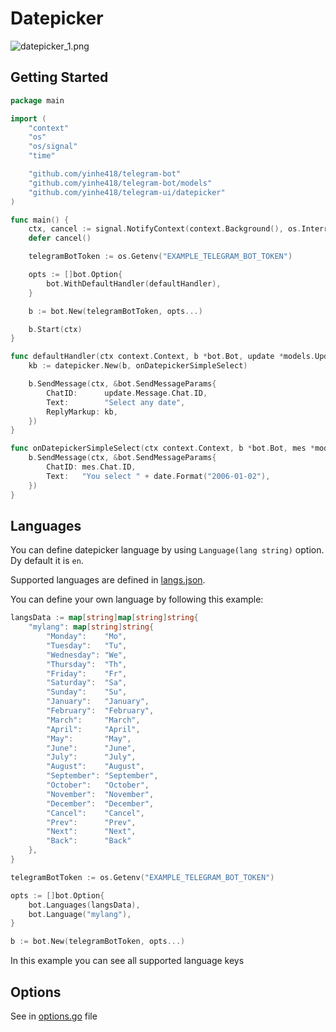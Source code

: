 # Datepicker

![datepicker_1.png](datepicker.png)

## Getting Started

```go
package main

import (
	"context"
	"os"
	"os/signal"
	"time"

	"github.com/yinhe418/telegram-bot"
	"github.com/yinhe418/telegram-bot/models"
	"github.com/yinhe418/telegram-ui/datepicker"
)

func main() {
	ctx, cancel := signal.NotifyContext(context.Background(), os.Interrupt)
	defer cancel()

	telegramBotToken := os.Getenv("EXAMPLE_TELEGRAM_BOT_TOKEN")

	opts := []bot.Option{
		bot.WithDefaultHandler(defaultHandler),
	}

	b := bot.New(telegramBotToken, opts...)

	b.Start(ctx)
}

func defaultHandler(ctx context.Context, b *bot.Bot, update *models.Update) {
	kb := datepicker.New(b, onDatepickerSimpleSelect)

	b.SendMessage(ctx, &bot.SendMessageParams{
		ChatID:      update.Message.Chat.ID,
		Text:        "Select any date",
		ReplyMarkup: kb,
	})
}

func onDatepickerSimpleSelect(ctx context.Context, b *bot.Bot, mes *models.Message, date time.Time) {
	b.SendMessage(ctx, &bot.SendMessageParams{
		ChatID: mes.Chat.ID,
		Text:   "You select " + date.Format("2006-01-02"),
	})
}
```

## Languages

You can define datepicker language by using `Language(lang string)` option. Dy default it is `en`.

Supported languages are defined in [langs.json](langs.json).

You can define your own language by following this example:

```go
langsData := map[string]map[string]string{
    "mylang": map[string]string{
        "Monday":    "Mo",
        "Tuesday":   "Tu",
        "Wednesday": "We",
        "Thursday":  "Th",
        "Friday":    "Fr",
        "Saturday":  "Sa",
        "Sunday":    "Su",
        "January":   "January",
        "February":  "February",
        "March":     "March",
        "April":     "April",
        "May":       "May",
        "June":      "June",
        "July":      "July",
        "August":    "August",
        "September": "September",
        "October":   "October",
        "November":  "November",
        "December":  "December",
        "Cancel":    "Cancel",
        "Prev":      "Prev",
        "Next":      "Next",
        "Back":      "Back"
    },
}

telegramBotToken := os.Getenv("EXAMPLE_TELEGRAM_BOT_TOKEN")

opts := []bot.Option{
    bot.Languages(langsData),
    bot.Language("mylang"),
}

b := bot.New(telegramBotToken, opts...)
```

In this example you can see all supported language keys

## Options

See in [options.go](options.go) file 
